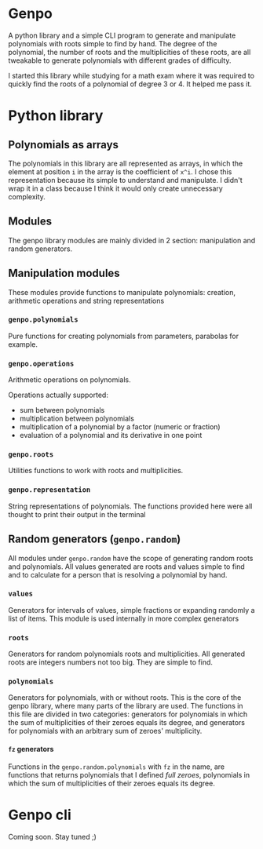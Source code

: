# Genpo

A python library and a simple CLI program to generate and manipulate polynomials with roots simple to find by hand. The degree of the polynomial, the number of roots and the multiplicities of these roots, are all tweakable to generate polynomials with different grades of difficulty.

I started this library while studying for a math exam where it was required to quickly find the roots of a polynomial of degree 3 or 4. It helped me pass it.

# Python library

## Polynomials as arrays

The polynomials in this library are all represented as arrays, in which the element at position `i` in the array is the coefficient of `x^i`.  I chose this representation because its simple to understand and manipulate. I didn't wrap it in a class because I think it would only create unnecessary complexity.

## Modules

The genpo library modules are mainly divided in 2 section: manipulation and random generators.

## Manipulation modules

These modules provide functions to manipulate polynomials: creation, arithmetic operations and string representations

### `genpo.polynomials`

Pure functions for creating polynomials from parameters, parabolas for example.

### `genpo.operations`

Arithmetic operations on polynomials.

Operations actually supported:

- sum between polynomials
- multiplication between polynomials
- multiplication of a polynomial by a factor (numeric or fraction)
- evaluation of a polynomial and its derivative in one point

### `genpo.roots`

Utilities functions to work with roots and multiplicities.

### `genpo.representation`

String representations of polynomials. The functions provided here were all thought to print their output in the terminal

## Random generators (`genpo.random`)
All modules under `genpo.random` have the scope of generating random roots and polynomials. All values generated are roots  and values simple to find and to calculate for a person that is resolving a polynomial by hand.

### `values`

Generators for intervals of values, simple fractions or expanding randomly a list of items. This module is used internally in more complex generators

### `roots`

Generators for random polynomials roots and multiplicities. All generated roots are integers numbers not too big. They are simple to find.

### `polynomials`

Generators for polynomials, with or without roots. This is the core of the genpo library, where many parts of the library are used. The functions in this file are divided in two categories: generators for polynomials in which the sum of multiplicities of their zeroes equals its degree, and generators for polynomials with an arbitrary sum of zeroes' multiplicity.

#### `fz` generators

Functions in the `genpo.random.polynomials` with `fz` in the name, are functions that returns polynomials that I defined *full zeroes*, polynomials in which the sum of multiplicities of their zeroes equals its degree.


# Genpo cli

Coming soon. Stay tuned ;)

